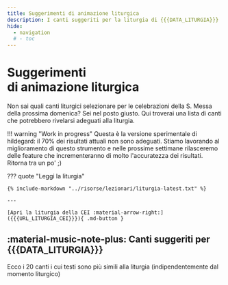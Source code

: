 ```yaml
---
title: Suggerimenti di animazione liturgica
description: I canti suggeriti per la liturgia di {{{DATA_LITURGIA}}} 
hide:
  - navigation
  # - toc
---
```


# **Suggerimenti**<br>di animazione liturgica

Non sai quali canti liturgici selezionare per le celebrazioni della S. Messa della prossima domenica? Sei nel posto giusto. Qui troverai una lista di canti che potrebbero rivelarsi adeguati alla liturgia.

!!! warning "Work in progress"
    Questa è la versione sperimentale di hildegard: il 70% dei risultati attuali non sono adeguati. Stiamo lavorando al miglioramento di questo strumento e nelle prossime settimane rilasceremo delle feature che incrementeranno di molto l'accuratezza dei risultati. Ritorna tra un po' ;) 
    
??? quote "Leggi la liturgia"

    {% include-markdown "../risorse/lezionari/liturgia-latest.txt" %}

    ---

    [Apri la liturgia della CEI :material-arrow-right:]({{{URL_LITURGIA_CEI}}}){ .md-button }

## :material-music-note-plus: Canti suggeriti per {{{DATA_LITURGIA}}}

Ecco i 20 canti i cui testi sono più simili alla liturgia (indipendentemente dal momento liturgico)


